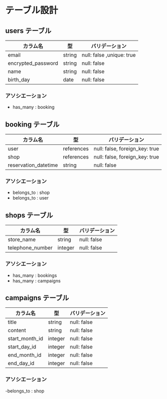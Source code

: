 # テーブル設計

## users テーブル

| カラム名            | 型      | バリデーション             |
| ------------------ | ------ | -----------              |
| email              | string | null: false ,unique: true|
| encrypted_password | string | null: false              |
| name               | string | null: false              |
| birth_day          |  date  | null: false              |

### アソシエーション

- has_many : booking

## booking テーブル

| カラム名               | 型         | バリデーション                  |
| ------                | ------    | -----------                   |
|user                   |references |null: false, foreign_key: true |
|shop                   |references |null: false, foreign_key: true |
|reservation_datetime   | string    |null: false                    |

### アソシエーション

- belongs_to : shop
- belongs_to : user

## shops テーブル

| カラム名               | 型          | バリデーション                  |
| ------                | ------     | -----------                   |
|store_name             | string     |null: false                    |
|telephone_number       |integer     |null: false                   |


### アソシエーション
- has_many : bookings
- has_many : campaigns

## campaigns テーブル

| カラム名         | 型           | バリデーション                   |
| ------          | ------      | -----------                    |
|title            |string       |null: false                     |
|content          | string      |null: false                     |
|start_month_id   | integer     | null: false                    |
|start_day_id     | integer     | null: false                    |
|end_month_id     | integer     | null: false                    |
|end_day_id       | integer     | null: false                    |

### アソシエーション

-belongs_to : shop